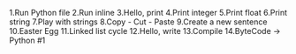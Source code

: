 1.Run Python file
2.Run inline
3.Hello, print
4.Print integer
5.Print float
6.Print string
7.Play with strings
8.Copy - Cut - Paste
9.Create a new sentence
10.Easter Egg
11.Linked list cycle
12.Hello, write
13.Compile
14.ByteCode -> Python #1